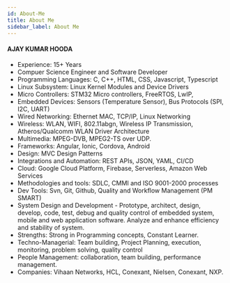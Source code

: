 ```yaml
---
id: About-Me
title: About Me
sidebar_label: About Me
---
```


#### AJAY KUMAR HOODA

- Experience: 15+ Years
- Compuer Science Engineer and Software Developer
- Programming Languages: C, C++, HTML, CSS, Javascript, Typescript
- Linux Subsystem: Linux Kernel Modules and Device Drivers
- Micro Controllers: STM32  Micro controllers, FreeRTOS, LwIP, 
- Embedded Devices: Sensors (Temperature Sensor), Bus Protocols (SPI, I2C, UART)
- Wired Networking: Ethernet MAC, TCP/IP, Linux Networking
- Wireless: WLAN, WIFI, 802.11abgn, Wireless IP Transmission, Atheros/Qualcomm WLAN Driver Architecture
- Multimedia: MPEG-DVB, MPEG2-TS over UDP.
- Frameworks: Angular, Ionic, Cordova, Android
- Design: MVC Design Patterns
- Integrations and Automation: REST APIs, JSON, YAML, CI/CD 
- Cloud: Google Cloud Platform, Firebase, Serverless, Amazon Web Services
- Methodologies and tools: SDLC, CMMI and ISO 9001-2000 processes 
- Dev Tools: Svn, Git, Github, Quality and Workflow Management (PM SMART)
- System Design and Development - Prototype, architect, design, develop, code, test, debug and quality control of embedded system, mobile and web application software. Analyze and enhance efficiency and  stability of system.
- Strengths: Strong in Programming concepts, Constant Learner.
- Techno-Managerial: Team building, Project Planning, execution, monitoring, problem solving, quality control
- People Management: collaboration, team building, performance management.
- Companies: Vihaan Networks, HCL, Conexant, Nielsen, Conexant, NXP.